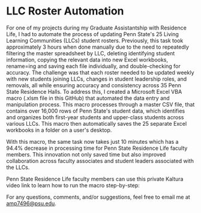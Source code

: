 # LLC Roster Automation

For one of my projects during my Graduate Assistantship with Residence Life, I had to automate the process of updating Penn State's 25 Living Learning Communities (LLCs) student rosters. Previously, this task took approximately 3 hours when done manually due to the need to repeatedly filtering the master spreadsheet by LLC, deleting identifying student information, copying the relevant data into new Excel workbooks, rename=ing and saving each file individually, and double-checking for accuracy. The challenge was that each roster needed to be updated weekly with new students joining LLCs, changes in student leadership roles, and removals, all while ensuring accuracy and consistency across 35 Penn State Residence Halls. To address this, I created a Microsoft Excel VBA macro (.xlsm file in this GitHub) that automated the data entry and manipulation process. This macro processes through a master CSV file, that contains over 16,000 rows of Penn State's student data, which identifies and organizes both first-year students and upper-class students across various LLCs. This macro then automatically saves the 25 separate Excel workbooks in a folder on a user's desktop.

With this macro, the same task now takes just 10 minutes which has a 94.4% decrease in processing time for Penn State Residence Life faculty members. This innovation not only saved time but also improved collaboration across faculty associates and student leaders associated with the LLCs.

Penn State Residence Life faculty members can use this private Kaltura video link to learn how to run the macro step-by-step:

For any questions, comments, and/or suggestions, feel free to email me at amp7496@psu.edu.

